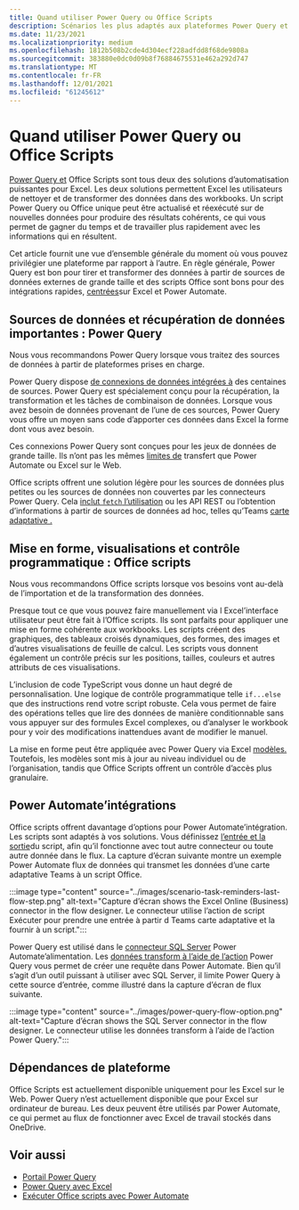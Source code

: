 ```yaml
---
title: Quand utiliser Power Query ou Office Scripts
description: Scénarios les plus adaptés aux plateformes Power Query et Office Scripts.
ms.date: 11/23/2021
ms.localizationpriority: medium
ms.openlocfilehash: 1812b508b2cde4d304ecf228adfdd8f68de9808a
ms.sourcegitcommit: 383880e0dc0d09b8f76884675531e462a292d747
ms.translationtype: MT
ms.contentlocale: fr-FR
ms.lasthandoff: 12/01/2021
ms.locfileid: "61245612"
---
```

# <a name="when-to-use-power-query-or-office-scripts"></a>Quand utiliser Power Query ou Office Scripts

[Power Query et](https://powerquery.microsoft.com) Office Scripts sont tous deux des solutions d’automatisation puissantes pour Excel. Les deux solutions permettent Excel les utilisateurs de nettoyer et de transformer des données dans des workbooks. Un script Power Query ou Office unique peut être actualisé et réexécuté sur de nouvelles données pour produire des résultats cohérents, ce qui vous permet de gagner du temps et de travailler plus rapidement avec les informations qui en résultent.

Cet article fournit une vue d’ensemble générale du moment où vous pouvez privilégier une plateforme par rapport à l’autre. En règle générale, Power Query est bon pour tirer et transformer des données à partir de sources de données externes de grande taille et des scripts Office sont bons pour des intégrations rapides, [centrées](../develop/power-automate-integration.md)sur Excel et Power Automate.

## <a name="large-data-sources-and-data-retrieval-power-query"></a>Sources de données et récupération de données importantes : Power Query

Nous vous recommandons Power Query lorsque vous traitez des sources de données à partir de plateformes prises en charge.

Power Query dispose [de connexions de données intégrées à](https://powerquery.microsoft.com/connectors/) des centaines de sources. Power Query est spécialement conçu pour la récupération, la transformation et les tâches de combinaison de données. Lorsque vous avez besoin de données provenant de l’une de ces sources, Power Query vous offre un moyen sans code d’apporter ces données dans Excel la forme dont vous avez besoin.

Ces connexions Power Query sont conçues pour les jeux de données de grande taille. Ils n’ont pas les mêmes [limites de](../testing/platform-limits.md) transfert que Power Automate ou Excel sur le Web.

Office scripts offrent une solution légère pour les sources de données plus petites ou les sources de données non couvertes par les connecteurs Power Query. Cela [inclut `fetch` l’utilisation](../develop/external-calls.md) ou les API REST ou l’obtention d’informations à partir de sources de données ad hoc, telles qu’Teams [carte adaptative .](../resources/scenarios/task-reminders.md)

## <a name="formatting-visualizations-and-programmatic-control-office-scripts"></a>Mise en forme, visualisations et contrôle programmatique : Office scripts

Nous vous recommandons Office scripts lorsque vos besoins vont au-delà de l’importation et de la transformation des données.

Presque tout ce que vous pouvez faire manuellement via l Excel’interface utilisateur peut être fait à l’Office scripts. Ils sont parfaits pour appliquer une mise en forme cohérente aux workbooks. Les scripts créent des graphiques, des tableaux croisés dynamiques, des formes, des images et d’autres visualisations de feuille de calcul. Les scripts vous donnent également un contrôle précis sur les positions, tailles, couleurs et autres attributs de ces visualisations.

L’inclusion de code TypeScript vous donne un haut degré de personnalisation. Une logique de contrôle programmatique telle `if...else` que des instructions rend votre script robuste. Cela vous permet de faire des opérations telles que lire des données de manière conditionnable sans vous appuyer sur des formules Excel complexes, ou d’analyser le workbook pour y voir des modifications inattendues avant de modifier le manuel.

La mise en forme peut être appliquée avec Power Query via Excel [modèles.](https://templates.office.com/power-query-tutorial-tm11414620) Toutefois, les modèles sont mis à jour au niveau individuel ou de l’organisation, tandis que Office Scripts offrent un contrôle d’accès plus granulaire.

## <a name="power-automate-integrations"></a>Power Automate’intégrations

Office scripts offrent davantage d’options pour Power Automate’intégration. Les scripts sont adaptés à vos solutions. Vous définissez [l’entrée et la sortie](../develop/power-automate-integration.md#data-transfer-in-flows-for-scripts)du script, afin qu’il fonctionne avec tout autre connecteur ou toute autre donnée dans le flux. La capture d’écran suivante montre un exemple Power Automate flux de données qui transmet les données d’une carte adaptative Teams à un script Office.

:::image type="content" source="../images/scenario-task-reminders-last-flow-step.png" alt-text="Capture d’écran shows the Excel Online (Business) connector in the flow designer. Le connecteur utilise l’action de script Exécuter pour prendre une entrée à partir d Teams carte adaptative et la fournir à un script.":::

Power Query est utilisé dans le [connecteur SQL Server](https://powerquery.microsoft.com/flow/) Power Automate’alimentation. Les [données transform à l’aide de l’action](/connectors/sql/#transform-data-using-power-query) Power Query vous permet de créer une requête dans Power Automate. Bien qu’il s’agit d’un outil puissant à utiliser avec SQL Server, il limite Power Query à cette source d’entrée, comme illustré dans la capture d’écran de flux suivante.

:::image type="content" source="../images/power-query-flow-option.png" alt-text="Capture d’écran shows the SQL Server connector in the flow designer. Le connecteur utilise les données transform à l’aide de l’action Power Query.":::

## <a name="platform-dependencies"></a>Dépendances de plateforme

Office Scripts est actuellement disponible uniquement pour les Excel sur le Web. Power Query n’est actuellement disponible que pour Excel sur ordinateur de bureau. Les deux peuvent être utilisés par Power Automate, ce qui permet au flux de fonctionner avec Excel de travail stockés dans OneDrive.

## <a name="see-also"></a>Voir aussi

- [Portail Power Query](https://powerquery.microsoft.com/)
- [Power Query avec Excel](https://powerquery.microsoft.com/excel/)
- [Exécuter Office scripts avec Power Automate](../develop/power-automate-integration.md)
